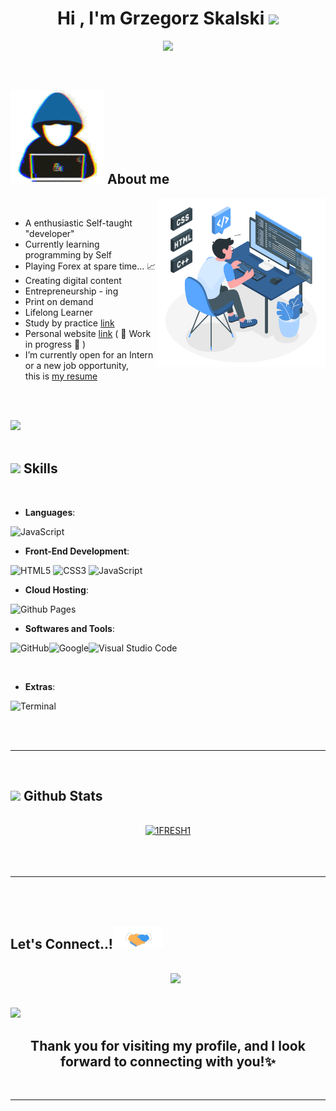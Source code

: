 
<h1 align="center"><b>Hi , I'm Grzegorz Skalski </b><img src="https://media.giphy.com/media/hvRJCLFzcasrR4ia7z/giphy.gif" width="35"></h1>
<!--  -->
<p align="center">
  <a href="https://github.com/DenverCoder1/readme-typing-svg"><img src="https://readme-typing-svg.herokuapp.com?font=Time+New+Roman&color=cyan&size=25&center=true&vCenter=true&width=400&height=50&lines=Programming+Enthusiast..&heart;Wanna+be+Developer;Active+Learner/Researcher,;Love+to+learn+new+stuffs..<3"></a>
</p>
<br>
	
## <picture><img src = "https://github.com/1FRESH1/Coding---resume/blob/ad8937ca45df1eb73c2f02bc77da8ad15b2e440e/assets/about_me.gif" width = 150px></picture> **About me**

<picture> <img align="right" src="https://github.com/1FRESH1/Coding---resume/blob/3d06b8b98f5a4e02c81fe045511eddcd7586ce11/assets/programming-2.svg" width = 270px></picture>

<br>

- A enthusiastic Self-taught "developer"
- Currently learning programming by Self
- Playing Forex at spare time... 📈
- Creating digital content
- Entrepreneurship - ing
- Print on demand
- Lifelong Learner
- Study by practice [link](https://github.com/1FRESH1/Coding---resume/tree/51503951a3053eda3f1524bfb4319f416eaa5730/CODING)
- Personal website [link](https://1fresh1.github.io/Portfolio/) ( 👷 Work in progress 👷 )
- I’m currently open for an Intern or a new job opportunity,<br>
  this is [my resume](https://github.com/1FRESH1/Coding---resume/blob/7a6d699527f88271008eda3f191a4f90fef380f8/Resume/cv%20link.pdf)


<br><br>

<img src="https://user-images.githubusercontent.com/73097560/115834477-dbab4500-a447-11eb-908a-139a6edaec5c.gif"><br><br>

## <img src="https://media2.giphy.com/media/QssGEmpkyEOhBCb7e1/giphy.gif?cid=ecf05e47a0n3gi1bfqntqmob8g9aid1oyj2wr3ds3mg700bl&rid=giphy.gif" width ="25"><b> Skills</b>
<br>

<p align="center">

- **Languages**:
    

<img src="https://img.shields.io/badge/JavaScript%20-%23F7DF1E.svg?style=for-the-badge&logo=javascript&logoColor=black" alt="JavaScript" width="130"/>

    

<br>   
    
- **Front-End Development**:

<img src="https://img.shields.io/badge/HTML5%20-%23E34F26.svg?style=for-the-badge&logo=html5&logoColor=white" alt="HTML5" width="100"/>
<img src="https://img.shields.io/badge/CSS%20-%231572B6.svg?style=for-the-badge&logo=css3&logoColor=white" alt="CSS3" width="85"/>
<img src="https://img.shields.io/badge/JavaScript%20-%23F7DF1E.svg?style=for-the-badge&logo=javascript&logoColor=black" alt="JavaScript" width="130"/>

<br>

- **Cloud Hosting**:

<img src="https://img.shields.io/badge/GitHub%20Pages-%23327FC7.svg?style=for-the-badge&logo=github&logoColor=white" alt="Github Pages" width="150"/>
    
<br>

- **Softwares and Tools**:

    
<img src="https://img.shields.io/badge/github-%23121011.svg?style=for-the-badge&logo=github&logoColor=white" alt="GitHub" width="100"/><img src="https://img.shields.io/badge/google-%234285F4.svg?style=for-the-badge&logo=google&logoColor=white" alt="Google" width="100"/><img src="https://img.shields.io/badge/Visual%20Studio%20Code-0078d7.svg?style=for-the-badge&logo=visual-studio-code&logoColor=white" alt="Visual Studio Code" width="195"/>


<br>

- **Extras**:

<img src="https://img.shields.io/badge/Terminal-%23054020?style=for-the-badge&logo=gnu-bash&logoColor=white" alt="Terminal" width="130"/>

</p>

<br>
<br>

-----

<br>


## <img src="https://media.giphy.com/media/iY8CRBdQXODJSCERIr/giphy.gif" width="35"><b> Github Stats </b>
<br>

<div align="center">

<a href="https://github.com/1FRESH1/">
  <img src="https://github-readme-stats.vercel.app/api/top-langs?username=1FRESH1&show_icons=true&locale=en&layout=compact&line_height=20&title_color=7A7ADB&icon_color=2234AE&text_color=D3D3D3&bg_color=0,000000,130F40" width="375"  alt="1FRESH1"/>

</a>
</div>

<br>
<br>
<br>

-----

<br>
<br>


   ## <b> Let's Connect..!</b><img src="https://github.com/1FRESH1/Coding---resume/blob/9e74534375964bdb7dabf22a01411011d1fb0f23/assets/handshake.gif" width ="80">

<div align='center'>

<ul>
<!--
<li>
<a href="https://linkedin.com/in/0xabdulkhalid" target="_blank">
<img src="https://img.shields.io/badge/linkedin:  0xabdulkhalid-%2300acee.svg?color=405DE6&style=for-the-badge&logo=linkedin&logoColor=white" alt=linkedin style="margin-bottom: 5px;"/>
</a>
</li>-->

<br>


<a href="mailto:gregskals@gmail.com" target="_blank">
<img src="https://img.shields.io/badge/gregskals@gmail.com  -%23EA4335.svg?style=for-the-badge&logo=gmail&logoColor=white" t=mail style="margin-bottom: 5px;" />
</a>

	
</ul>
</div>

<br>
<img src="https://user-images.githubusercontent.com/73097560/115834477-dbab4500-a447-11eb-908a-139a6edaec5c.gif">
<br>

<div align='center'>

## <b>Thank you for visiting my profile, and I look forward to connecting with you!✨</b>

</div>
<br>

---
